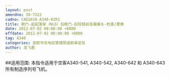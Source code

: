 ```yaml
---
layout: post
amendno: 39-7322
cadno: CAD2010-A340-02R1
title: 舱门-前起落架（NLG）后舱门-后铰链前连接接头-检查/更换
date: 2012-07-02 00:00:00 +0800
effdate: 2012-07-02 00:00:00 +0800
tag: A340
categories: 民航华东地区管理局适航审定处
author: 龙飞君
---
```


##适用范围:
本指令适用于空客A340-541, A340-542, A340-642 和 A340-643所有制造序列号飞机。

